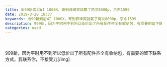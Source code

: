 ```yaml
---
title: 出99新索尼WI 1000X，寄到菲律宾就戴了两次8000p，京东1599
date: 2019-3-28 18:37
keywords: 出99新索尼WI 1000X，寄到菲律宾就戴了两次8000p，京东1599
description: 999新，因为平时用不到所以低价出了所有配件齐全有收纳包，有需要的留下联系方式，我联系你，不接受刀[/img]
categories: used
---
```

<td class="t_f" id="postmessage_3331615">

<br/>
<br/>
999新，因为平时用不到所以低价出了所有配件齐全有收纳包，有需要的留下联系方式，我联系你，不接受刀<img alt="" border="0" class="zoom" data-cf-modified-c9708b44dc9ae16cade3c6e1-="" file="https://img13.360buyimg.com/n1/s450x450_jfs/t9238/358/1203352404/76471/814b05d3/59b5f12eN3d0f5e20.jpg" id="aimg_cdRuu" lazyloadthumb="1" onclick="" onmouseover="" src="https://img13.360buyimg.com/n1/s450x450_jfs/t9238/358/1203352404/76471/814b05d3/59b5f12eN3d0f5e20.jpg"/>[/img]</td>
